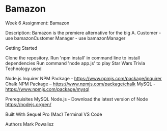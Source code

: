 # Bamazon
Week 6 Assignment: Bamazon

Description: Bamazon is the premiere alternative for the big A.
Customer - use bamazonCustomer
Manager - use bamazonManager

Getting Started

Clone the repository.
Run 'npm install' in command line to install dependencies
Run command 'node app.js' to play Star Wars Trivia
Technology used

Node.js
Inquirer NPM Package - https://www.npmjs.com/package/inquirer
Chalk NPM Package – https://www.npmjs.com/package/chalk
MySQL - https://www.npmjs.com/package/mysql

Prerequisites
MySQL
Node.js - Download the latest version of Node https://nodejs.org/en/

Built With
Sequel Pro (Mac)
Terminal
VS Code

Authors
Mark Powalisz

